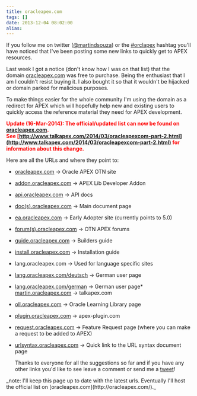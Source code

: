 ```yaml
---
title: oracleapex.com
tags: []
date: 2013-12-04 08:02:00
alias:
---
```


If you follow me on twitter ([@martindsouza](https://twitter.com/martindsouza)) or the [#orclapex](https://twitter.com/search?q=%23orclapex&amp;src=typd) hashtag you'll have noticed that I've been posting some new links to quickly get to APEX resources.

Last week I got a notice (don't know how I was on that list) that the domain&nbsp;[oracleapex.com](http://oracleapex.com/) was free to purchase. Being the enthusiast that I am I couldn't resist buying it. I also bought it so that it wouldn't be hijacked or domain parked for malicious purposes.

To make things easier for the whole community I'm using the domain as a redirect for APEX which will hopefully help new and existing users to quickly access the reference material they need for APEX development.

**<span style="color: red;">Update (16-Mar-2014): The official/updated list can now be found on [oracleapex.com](http://oracleapex.com/). See&nbsp;[http://www.talkapex.com/2014/03/oracleapexcom-part-2.html](http://www.talkapex.com/2014/03/oracleapexcom-part-2.html) for information about this change.</span>**

Here are all the URLs and where they point to:

*   [oracleapex.com](http://oracleapex.com/) -&gt; Oracle APEX OTN site
*   [addon.oracleapex.com](http://addon.oracleapex.com/) -&gt; APEX Lib Developer Addon
*   [api.oracleapex.com](http://api.oracleapex.com/) -&gt; API docs
*   [doc(s).oracleapex.com](http://docs.oracleapex.com/) -&gt; Main document page
*   [ea.oracleapex.com](http://ea.oracleapex.com/)&nbsp;-&gt; Early Adopter site (currently points to 5.0)
*   [forum(s).oracleapex.com](http://forums.oracleapex.com/) -&gt; OTN APEX forums
*   [guide.oracleapex.com](http://guide.oracleapex.com/) -&gt; Builders guide
*   [install.oracleapex.com](http://install.oracleapex.com/) -&gt; Installation guide
*   lang.oracleapex.com -&gt; Used for language specific sites

*   [lang.oracleapex.com/deutsch](http://lang.oracleapex.com/deutsch)&nbsp;-&gt; German user page
*   [lang.oracleapex.com/german](http://lang.oracleapex.com/german) -&gt; German user page*   [martin.oracleapex.com](http://martin.oracleapex.com/) -&gt; talkapex.com
*   [oll.oracleapex.com](http://oll.oracleapex.com/) -&gt; Oracle Learning Library page
*   [plugin.oracleapex.com](http://plugin.oracleapex.com/) -&gt; apex-plugin.com
*   [request.oracleapex.com](http://request.oracleapex.com/)&nbsp;-&gt; Feature Request page (where you can make a request to be added to APEX)
*   [urlsyntax.oracleapex.com](http://urlsyntax.oracleapex.com/) -&gt; Quick link to the URL syntax document page<div>Thanks to everyone for all the suggestions so far and if you have any other links you'd like to see leave a comment or send me a [tweet](https://twitter.com/martindsouza)!</div><div>
</div><div>
</div><div>_note: I'll keep this page up to date with the latest urls. Eventually I'll host the official list on [oracleapex.com](http://oracleapex.com/)._</div>
